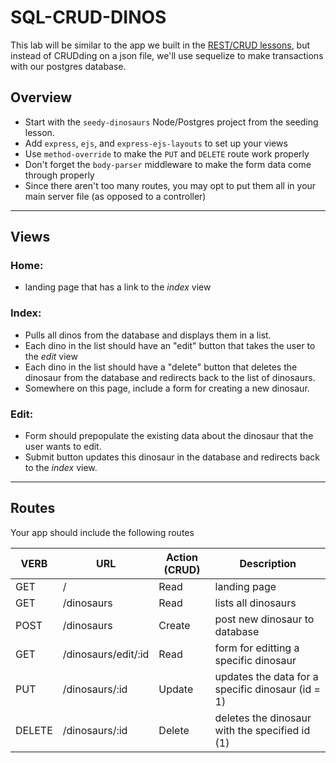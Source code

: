 # SQL-CRUD-DINOS

This lab will be similar to the app we built in the [REST/CRUD lessons](https://gawdiseattle.gitbooks.io/wdi/05-node-express/express-REST-crud/00readme.html), but instead of CRUDding on a json file, we'll use sequelize to make transactions with our postgres database.

## Overview
* Start with the `seedy-dinosaurs` Node/Postgres project from the seeding lesson.
* Add `express`, `ejs`, and `express-ejs-layouts` to set up your views
* Use `method-override` to make the `PUT` and `DELETE` route work properly
* Don't forget the `body-parser` middleware to make the form data come through properly
* Since there aren't too many routes, you may opt to put them all in your main server file (as opposed to a controller)

---

## Views

### Home: 
* landing page that has a link to the _index_ view

### Index: 
* Pulls all dinos from the database and displays them in a list. 
* Each dino in the list should have an "edit" button that takes the user to the _edit_ view
* Each dino in the list should have a "delete" button that deletes the dinosaur from the database and redirects back to the list of dinosaurs.
* Somewhere on this page, include a form for creating a new dinosaur.

### Edit:
* Form should prepopulate the existing data about the dinosaur that the user wants to edit.
* Submit button updates this dinosaur in the database and redirects back to the _index_ view.

---

## Routes

Your app should include the following routes

| VERB | URL | Action (CRUD) | Description |
|------|-----|---------------|-------------|
| GET | / | Read | landing page |
| GET | /dinosaurs | Read | lists all dinosaurs |
| POST | /dinosaurs | Create | post new dinosaur to database |
| GET | /dinosaurs/edit/:id | Read | form for editting a specific dinosaur |
| PUT | /dinosaurs/:id | Update | updates the data for a specific dinosaur (id = 1) |
| DELETE | /dinosaurs/:id | Delete | deletes the dinosaur with the specified id (1) |
